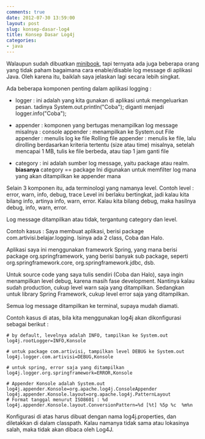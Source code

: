 ```yaml
---
comments: true
date: 2012-07-30 13:59:00
layout: post
slug: konsep-dasar-log4
title: Konsep Dasar Log4j
categories:
- java
---
```


Walaupun sudah dibuatkan [minibook](http://endy.artivisi.com/blog/java/menggunakan-log4j), tapi ternyata ada juga beberapa orang yang tidak paham bagaimana cara enable/disable log message di aplikasi Java. Oleh karena itu, baiklah saya jelaskan lagi secara lebih singkat.

<!--more-->

Ada beberapa komponen penting dalam aplikasi logging : 




  * logger : ini adalah yang kita gunakan di aplikasi untuk mengeluarkan pesan.
  tadinya System.out.println("Coba");
  diganti menjadi logger.info("Coba");



  * appender : komponen yang bertugas menampilkan log message
  misalnya : console appender : menampilkan ke System.out
  File appender : menulis log ke file
  Rolling file appender : menulis ke file, lalu dirolling berdasarkan kriteria tertentu (size atau time)
  misalnya, setelah mencapai 1 MB, tulis ke file berbeda, atau tiap 1 jam ganti file



  * category : ini adalah sumber log message, yaitu package atau realm. 
  **biasanya** category == package
  Ini digunakan untuk memfilter log mana yang akan ditampilkan ke appender mana




Selain 3 komponen itu, ada terminologi yang namanya level. 
Contoh level : error, warn, info, debug, trace
Level ini berlaku bertingkat, jadi kalau kita bilang info, artinya info, warn, error. 
Kalau kita bilang debug, maka hasilnya debug, info, warn, error.

Log message ditampilkan atau tidak, tergantung category dan level. 

Contoh kasus : 
Saya membuat aplikasi, berisi package com.artivisi.belajar.logging. 
Isinya ada 2 class, Coba dan Halo.

Aplikasi saya ini menggunakan framework Spring, yang mana berisi package org.springframework, yang berisi banyak sub package, seperti org.springframework.core, org.springframework.jdbc, dsb. 

Untuk source code yang saya tulis sendiri (Coba dan Halo), saya ingin menampilkan level debug, karena masih fase development. Nantinya kalau sudah production, cukup level warn saja yang ditampilkan. 
Sedangkan untuk library Spring Framework, cukup level error saja yang ditampilkan.

Semua log message ditampilkan ke terminal, supaya mudah diamati. 

Contoh kasus di atas, bila kita menggunakan log4j akan dikonfigurasi sebagai berikut : 

```
# by default, levelnya adalah INFO, tampilkan ke System.out
log4j.rootLogger=INFO,Konsole 

# untuk package com.artivisi, tampilkan level DEBUG ke System.out
log4j.logger.com.artivisi=DEBUG,Konsole

# untuk spring, error saja yang ditampilkan
log4j.logger.org.springframework=ERROR,Konsole

# Appender Konsole adalah System.out
log4j.appender.Konsole=org.apache.log4j.ConsoleAppender 
log4j.appender.Konsole.layout=org.apache.log4j.PatternLayout 
# Format tanggal menurut ISO­8601 : %d 
log4j.appender.Konsole.layout.ConversionPattern=%d [%t] %­5p %c ­ %m%n
```

Konfigurasi di atas harus dibuat dengan nama log4j.properties, dan diletakkan di dalam classpath. Kalau namanya tidak sama atau lokasinya salah, maka tidak akan dibaca oleh Log4J.
